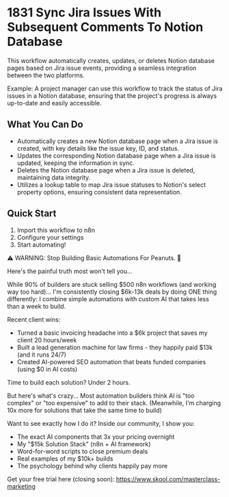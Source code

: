 # 1831 Sync Jira Issues With Subsequent Comments To Notion Database

This workflow automatically creates, updates, or deletes Notion database pages based on Jira issue events, providing a seamless integration between the two platforms.

Example: A project manager can use this workflow to track the status of Jira issues in a Notion database, ensuring that the project's progress is always up-to-date and easily accessible.

## What You Can Do
- Automatically creates a new Notion database page when a Jira issue is created, with key details like the issue key, ID, and status.
- Updates the corresponding Notion database page when a Jira issue is updated, keeping the information in sync.
- Deletes the Notion database page when a Jira issue is deleted, maintaining data integrity.
- Utilizes a lookup table to map Jira issue statuses to Notion's select property options, ensuring consistent data representation.

## Quick Start
1. Import this workflow to n8n
2. Configure your settings
3. Start automating!

⚠️ WARNING: Stop Building Basic Automations For Peanuts. 🚫

Here's the painful truth most won't tell you...

While 90% of builders are stuck selling $500 n8n workflows (and working way too hard)...
I'm consistently closing $6k-13k deals by doing ONE thing differently:
I combine simple automations with custom AI that takes less than a week to build.

Recent client wins:
* Turned a basic invoicing headache into a $6k project that saves my client 20 hours/week
* Built a lead generation machine for law firms - they happily paid $13k (and it runs 24/7)
* Created AI-powered SEO automation that beats funded companies (using $0 in AI costs)

Time to build each solution? Under 2 hours.

But here's what's crazy...
Most automation builders think AI is "too complex" or "too expensive" to add to their stack.
(Meanwhile, I'm charging 10x more for solutions that take the same time to build)

Want to see exactly how I do it?
Inside our community, I show you:
* The exact AI components that 3x your pricing overnight
* My "$15k Solution Stack" (n8n + AI framework)
* Word-for-word scripts to close premium deals
* Real examples of my $10k+ builds
* The psychology behind why clients happily pay more

Get your free trial here (closing soon): https://www.skool.com/masterclass-marketing
